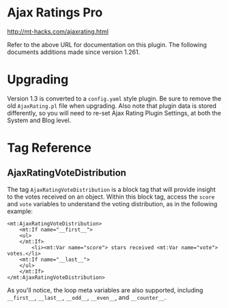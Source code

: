 # Ajax Ratings Pro

http://mt-hacks.com/ajaxrating.html

Refer to the above URL for documentation on this plugin. The following documents additions made since version 1.261.

# Upgrading

Version 1.3 is converted to a `config.yaml` style plugin. Be sure to remove the old `AjaxRating.pl` file when upgrading. Also note that plugin data is stored differently, so you will need to re-set Ajax Rating Plugin Settings, at both the System and Blog level.

# Tag Reference

## AjaxRatingVoteDistribution

The tag `AjaxRatingVoteDistribution` is a block tag that will provide insight to the votes received on an object. Within this block tag, access the `score` and `vote` variables to understand the voting distribution, as in the following example:

    <mt:AjaxRatingVoteDistribution>
        <mt:If name="__first__">
        <ul>
        </mt:If>
            <li><mt:Var name="score"> stars received <mt:Var name="vote"> votes.</li>
        <mt:If name="__last__">
        </ul>
        </mt:If>
    </mt:AjaxRatingVoteDistribution>

As you'll notice, the loop meta variables are also supported, including `__first__`, `__last__`, `__odd__`, `__even__`, and `__counter__`.
